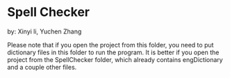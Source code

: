 # Spell Checker
by: Xinyi li, Yuchen Zhang

Please note that if you open the project from this folder, you need to put dictionary files in this folder to run the program. 
It is better if you open the project from the SpellChecker folder, which already contains engDictionary and a couple other files.

